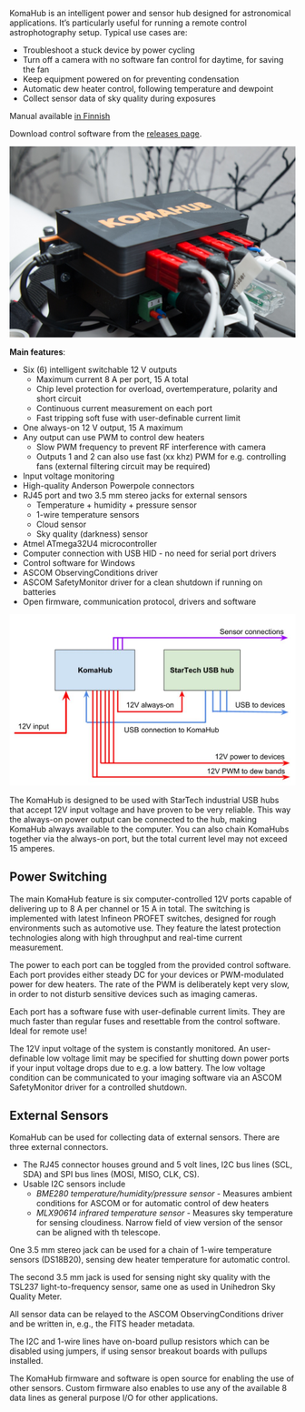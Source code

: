 KomaHub is an intelligent power and sensor hub designed for astronomical applications. It’s particularly useful for running a remote control astrophotography setup. Typical use cases are:

- Troubleshoot a stuck device by power cycling
- Turn off a camera with no software fan control for daytime, for saving the fan
- Keep equipment powered on for preventing condensation
- Automatic dew heater control, following temperature and dewpoint
- Collect sensor data of sky quality during exposures

Manual available [in Finnish](manual-finnish.html)

Download control software from the [releases page](https://github.com/komakallio/komahub/releases).

![KomaHub in use](images/komahub-in-use.jpg)

**Main features**:
- Six (6) intelligent switchable 12 V outputs
  - Maximum current 8 A per port, 15 A total
  - Chip level protection for overload, overtemperature, polarity and short circuit
  - Continuous current measurement on each port
  - Fast tripping soft fuse with user-definable current limit
- One always-on 12 V output, 15 A maximum
- Any output can use PWM to control dew heaters
  - Slow PWM frequency to prevent RF interference with camera
  - Outputs 1 and 2 can also use fast (xx khz) PWM for e.g. controlling fans (external filtering circuit may be required)
- Input voltage monitoring
- High-quality Anderson Powerpole connectors
- RJ45 port and two 3.5 mm stereo jacks for external sensors
  - Temperature + humidity + pressure sensor
  - 1-wire temperature sensors
  - Cloud sensor
  - Sky quality (darkness) sensor
- Atmel ATmega32U4 microcontroller
- Computer connection with USB HID - no need for serial port drivers
- Control software for Windows
- ASCOM ObservingConditions driver
- ASCOM SafetyMonitor driver for a clean shutdown if running on batteries
- Open firmware, communication protocol, drivers and software

![KomaHub connectivity](images/connection-graph.jpg)

The KomaHub is designed to be used with StarTech industrial USB hubs that accept 12V input voltage and have proven to be very reliable. This way the always-on power output can be connected to the hub, making KomaHub always available to the computer. You can also chain KomaHubs together via the always-on port, but the total current level may not exceed 15 amperes.

## Power Switching

The main KomaHub feature is six computer-controlled 12V ports capable of delivering up to 8 A per channel or 15 A in total. The switching is implemented with latest Infineon PROFET switches, designed for rough environments such as automotive use. They feature the latest protection technologies along with high throughput and real-time current measurement.

The power to each port can be toggled from the provided control software. Each port provides either steady DC for your devices or PWM-modulated power for dew heaters. The rate of the PWM is deliberately kept very slow, in order to not disturb sensitive devices such as imaging cameras.

Each port has a software fuse with user-definable current limits. They are much faster than regular fuses and resettable from the control software. Ideal for remote use!

The 12V input voltage of the system is constantly monitored. An user-definable low voltage limit may be specified for shutting down power ports if your input voltage drops due to e.g. a low battery. The low voltage condition can be communicated to your imaging software via an ASCOM SafetyMonitor driver for a controlled shutdown.

## External Sensors

KomaHub can be used for collecting data of external sensors. There are three external connectors.

- The RJ45 connector houses ground and 5 volt lines, I2C bus lines (SCL, SDA) and SPI bus lines (MOSI, MISO, CLK, CS). 
- Usable I2C sensors include
  - *BME280 temperature/humidity/pressure sensor* - Measures ambient conditions for ASCOM or for automatic control of dew heaters
  - *MLX90614 infrared temperature sensor* - Measures sky temperature for sensing cloudiness. Narrow field of view version of the sensor can be aligned with th telescope.

One 3.5 mm stereo jack can be used for a chain of 1-wire temperature sensors (DS18B20), sensing dew heater temperature for automatic control.

The second 3.5 mm jack is used for sensing night sky quality with the TSL237 light-to-frequency sensor, same one as used in Unihedron Sky Quality Meter.

All sensor data can be relayed to the ASCOM ObservingConditions driver and be written in, e.g., the FITS header metadata.

The I2C and 1-wire lines have on-board pullup resistors which can be disabled using jumpers, if using sensor breakout boards with pullups installed.

The KomaHub firmware and software is open source for enabling the use of other sensors. Custom firmware also enables to use any of the available 8 data lines as general purpose I/O for other applications.
